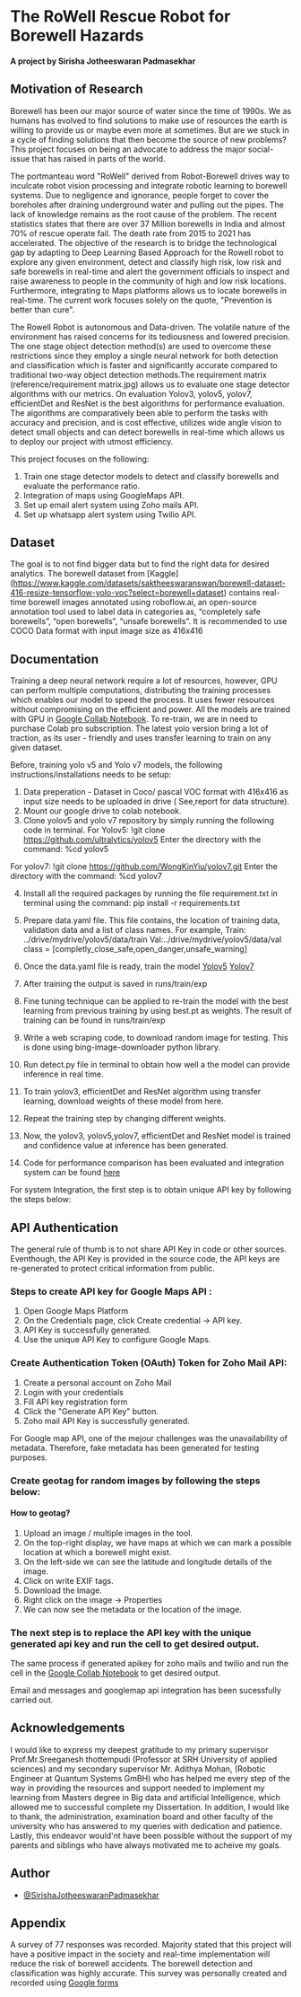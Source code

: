 
# The RoWell Rescue Robot for Borewell Hazards
#### A project by Sirisha Jotheeswaran Padmasekhar 

## Motivation of Research 
Borewell has been our major source of water since the time of 1990s. We as humans has evolved to find solutions to make use of resources the earth is willing to provide us or maybe even more at sometimes. But are we stuck in a cycle of finding solutions that then become the source of new problems? This project focuses on being an advocate to address the major social-issue that has raised in parts of the world. 

The portmanteau word "RoWell" derived from Robot-Borewell drives way to inculcate robot vision processing and integrate robotic learning to borewell systems. Due to negligence and ignorance, people forget to cover the boreholes after draining underground water and pulling out the pipes. The lack of knowledge remains as the root cause of the problem. The recent statistics states that there are over 37 Million borewells in India and almost 70% of rescue operate fail. The death rate from 2015 to 2021 has accelerated. The objective of the research is to bridge the technological gap by adapting to Deep Learning Based Approach for the Rowell robot to explore any given environment, detect and classify high risk, low risk and safe borewells in real-time and alert the government officials to inspect and raise awareness to people in the community of high and low risk locations. Furthermore, integrating to Maps platforms allows us to locate borewells  in real-time. The current work focuses solely on the quote, "Prevention is better than cure".  

The Rowell  Robot is autonomous and Data-driven. The volatile nature of the environment has raised concerns for its tediousness and lowered precision. The one stage object detection method(s) are used to overcome these restrictions since they employ a single neural network for both detection and classification which is faster and significantly accurate compared to traditional two-way object detection methods.The requirement matrix (reference/requirement matrix.jpg) allows us to evaluate one stage detector algorithms with our metrics. On evaluation Yolov3, yolov5, yolov7, efficientDet and ResNet is the best algorithms for performance evaluation. The algorithms  are comparatively been able to perform the tasks with accuracy and precision, and is cost effective, utilizes wide angle vision to detect small objects and can detect borewells in real-time which allows us to deploy our project with utmost efficiency. 

This project focuses on the following:

1. Train one stage detector models to detect and classify borewells and evaluate the performance ratio. 
2. Integration of maps using GoogleMaps API. 
3. Set up email alert system using Zoho mails API. 
4. Set up whatsapp alert system using Twilio API. 

## Dataset

The goal is to not find bigger data but to find the right data for desired analytics. The borewell dataset from [Kaggle] (https://www.kaggle.com/datasets/saktheeswaranswan/borewell-dataset-416-resize-tensorflow-yolo-voc?select=borewell+dataset) contains real-time borewell images annotated using roboflow.ai, an open-source annotation tool used to label data in categories as, “completely safe borewells”, “open borewells”, “unsafe borewells”. It is recommended to use COCO Data format with input image size as 416x416


## Documentation

Training a deep neural network require a lot of resources, however, GPU can perform multiple computations, distributing the training processes which enables our model to speed the process. It uses fewer resources without compromising on the efficient and power. All the models are trained with GPU in [Google Collab Notebook](https://drive.google.com/file/d/1a3saiY0QbfrKBGyuK5qE1Sp6-ms__L34/view?usp=sharing). To re-train, we are in need to purchase Colab pro subscription. The latest yolo version bring a lot of traction, as its user - friendly and uses transfer learning to train on any given dataset. 

Before, training yolo v5 and Yolo v7 models, the following instructions/installations needs to be setup:

1. Data preperation - Dataset in Coco/ pascal VOC format with 416x416 as input size needs to be uploaded in drive ( See,report for data structure). 
2. Mount our google drive to colab notebook. 
3. Clone yolov5 and yolo v7 repository by simply running the following code in terminal. 
   For Yolov5:
               !git clone https://github.com/ultralytics/yolov5
Enter the directory with the command: %cd yolov5

 For yolov7: 
            !git clone https://github.com/WongKinYiu/yolov7.git
 Enter the directory with the command: %cd yolov7

4. Install all the required packages by running the file requirement.txt in terminal using the command: pip install -r requirements.txt 
5. Prepare data.yaml file. This file contains, the location of training data, validation data and a list of class names. 
For example, 
Train: ../drive/mydrive/yolov5/data/train
Val:../drive/mydrive/yolov5/data/val
class = [completly_close_safe,open_danger,unsafe_warning]

6. Once the data.yaml file is ready, train the model [Yolov5](https://github.com/ultralytics/yolov5/wiki/Train-Custom-Data) [Yolov7](https://github.com/WongKinYiu/yolov7)
7. After training the output is saved in runs/train/exp
8. Fine tuning technique can be applied to re-train the model with the best learning from previous training by using best.pt as weights. The result of training can be found in runs/train/exp
9. Write a web scraping code, to download random image for testing. This is done using bing-image-downloader python library. 
10. Run detect.py file in terminal to obtain how well a the model can provide inference in real time. 
11. To train yolov3, efficientDet and ResNet algorithm using transfer learning, download weights of these model from here. 
12. Repeat the training step by changing different weights.
13. Now, the yolov3, yolov5,yolov7, efficientDet and ResNet model is trained and confidence value at inference has been generated. 
14. Code for performance comparison has been evaluated and integration system can be found [here](https://drive.google.com/file/d/1a3saiY0QbfrKBGyuK5qE1Sp6-ms__L34/view?usp=sharing)

For system Integration, the first step is to obtain unique API key by following the steps below:

## API Authentication

The general rule of thumb is to not share API Key in code or other sources. Eventhough, the API Key is provided in the source code, the API keys are re-generated to protect critical information from public. 

### Steps to create API key for Google Maps API : 

 1. Open Google Maps Platform
 2. On the Credentials page, click Create credential → API key.
 3. API Key is successfully generated.
 4. Use the unique API Key to configure Google Maps.

### Create Authentication Token (OAuth) Token for Zoho Mail API: 

1. Create a personal account on Zoho Mail
2. Login with your credentials
3. Fill API key registration form
4. Click the "Generate API Key" button.
5. Zoho mail API Key is successfully generated.

For Google map API, one of the mejour challenges was the unavailability of metadata. Therefore, fake metadata has been generated for testing purposes. 

### Create geotag for random images by following the steps below:

#### How to geotag?

1. Upload an image / multiple images in the tool.
2. On the top-right display, we have maps at which we can mark a possible location at which a borewell might exist.
3. On the left-side we can see the latitude and longitude details of the image.
4. Click on write EXIF tags.
5. Download the Image.
6. Right click on the image → Properties
7. We can now see the metadata or the location of the image.

### The next step is to replace the API key with the unique generated api key and run the cell to get desired output. 

The same process if generated apikey for zoho mails and twilio and run the cell in the [Google Collab Notebook](https://drive.google.com/file/d/1a3saiY0QbfrKBGyuK5qE1Sp6-ms__L34/view?usp=sharing) to get desired output. 

Email and messages and googlemap api integration has been sucessfully carried out. 

## Acknowledgements

I would like to express my deepest gratitude to my primary supervisor Prof.Mr.Sreeganesh thottempudi (Professor at SRH University of applied sciences) and my secondary supervisor Mr. Adithya Mohan, (Robotic Engineer at Quantum Systems GmBH) who has helped me every step of the way in providing the resources and support needed to implement my learning from Masters degree in Big data and artificial Intelligence, which allowed me to successful complete my Dissertation. In addition, I would like to thank, the administration, examination board and other faculty of the university who has answered to my queries with dedication and patience. Lastly, this endeavor would'nt have been possible without the support of my parents and siblings who have always motivated me to acheive my goals. 

## Author

- [@SirishaJotheeswaranPadmasekhar](https://github.com/SirishaJotheeswaranPadmasekhar)


## Appendix

A survey of 77 responses was recorded. Majority stated that this project will have a positive impact in the society and real-time implementation will reduce the risk of borewell accidents. The borewell detection and classification was highly accurate. This survey was personally created and recorded using [Google forms](https://forms.gle/cNYN2bCju8YCyPxR7) 

